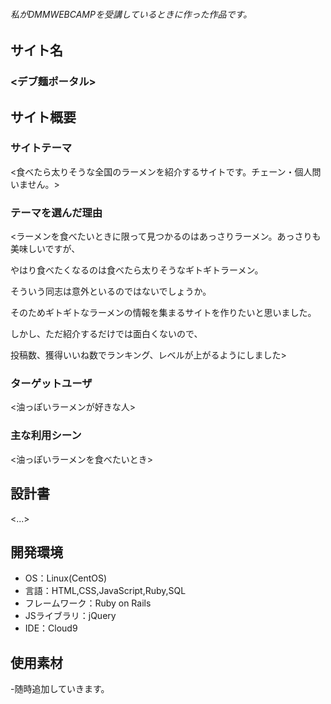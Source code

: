 ###### 私がDMMWEBCAMPを受講しているときに作った作品です。

## サイト名
### <デブ麺ポータル>

## サイト概要
### サイトテーマ
<食べたら太りそうな全国のラーメンを紹介するサイトです。チェーン・個人問いません。>

### テーマを選んだ理由
<ラーメンを食べたいときに限って見つかるのはあっさりラーメン。あっさりも美味しいですが、

やはり食べたくなるのは食べたら太りそうなギトギトラーメン。

そういう同志は意外といるのではないでしょうか。

そのためギトギトなラーメンの情報を集まるサイトを作りたいと思いました。

しかし、ただ紹介するだけでは面白くないので、

投稿数、獲得いいね数でランキング、レベルが上がるようにしました>

### ターゲットユーザ
<油っぽいラーメンが好きな人>

### 主な利用シーン
<油っぽいラーメンを食べたいとき>

## 設計書
<...>

## 開発環境
- OS：Linux(CentOS)
- 言語：HTML,CSS,JavaScript,Ruby,SQL
- フレームワーク：Ruby on Rails
- JSライブラリ：jQuery
- IDE：Cloud9

## 使用素材
-随時追加していきます。